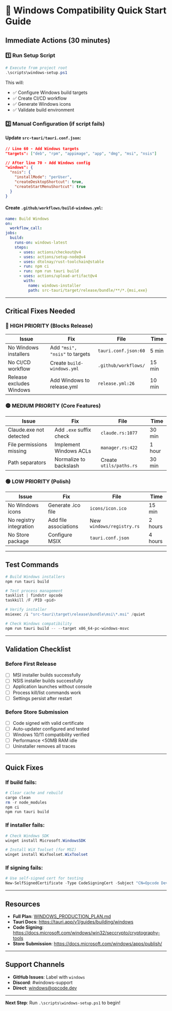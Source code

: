 # 🚀 Windows Compatibility Quick Start Guide

## Immediate Actions (30 minutes)

### 1️⃣ Run Setup Script
```powershell
# Execute from project root
.\scripts\windows-setup.ps1
```
This will:
- ✅ Configure Windows build targets
- ✅ Create CI/CD workflow
- ✅ Generate Windows icons
- ✅ Validate build environment

### 2️⃣ Manual Configuration (if script fails)

#### Update `src-tauri/tauri.conf.json`:
```json
// Line 60 - Add Windows targets
"targets": ["deb", "rpm", "appimage", "app", "dmg", "msi", "nsis"]

// After line 70 - Add Windows config
"windows": {
  "nsis": {
    "installMode": "perUser",
    "createDesktopShortcut": true,
    "createStartMenuShortcut": true
  }
}
```

#### Create `.github/workflows/build-windows.yml`:
```yaml
name: Build Windows
on:
  workflow_call:
jobs:
  build:
    runs-on: windows-latest
    steps:
      - uses: actions/checkout@v4
      - uses: actions/setup-node@v4
      - uses: dtolnay/rust-toolchain@stable
      - run: npm ci
      - run: npm run tauri build
      - uses: actions/upload-artifact@v4
        with:
          name: windows-installer
          path: src-tauri/target/release/bundle/**/*.{msi,exe}
```

---

## Critical Fixes Needed

### 🔴 HIGH PRIORITY (Blocks Release)

| Issue | Fix | File | Time |
|-------|-----|------|------|
| No Windows installers | Add `"msi", "nsis"` to targets | `tauri.conf.json:60` | 5 min |
| No CI/CD workflow | Create `build-windows.yml` | `.github/workflows/` | 15 min |
| Release excludes Windows | Add Windows to release.yml | `release.yml:26` | 10 min |

### 🟡 MEDIUM PRIORITY (Core Features)

| Issue | Fix | File | Time |
|-------|-----|------|------|
| Claude.exe not detected | Add `.exe` suffix check | `claude.rs:1077` | 30 min |
| File permissions missing | Implement Windows ACLs | `manager.rs:422` | 1 hour |
| Path separators | Normalize to backslash | Create `utils/paths.rs` | 30 min |

### 🟢 LOW PRIORITY (Polish)

| Issue | Fix | File | Time |
|-------|-----|------|------|
| No Windows icons | Generate .ico file | `icons/icon.ico` | 15 min |
| No registry integration | Add file associations | New `windows/registry.rs` | 2 hours |
| No Store package | Configure MSIX | `tauri.conf.json` | 4 hours |

---

## Test Commands

```powershell
# Build Windows installers
npm run tauri build

# Test process management
tasklist | findstr opcode
taskkill /F /PID <pid>

# Verify installer
msiexec /i "src-tauri\target\release\bundle\msi\*.msi" /quiet

# Check Windows compatibility
npm run tauri build -- --target x86_64-pc-windows-msvc
```

---

## Validation Checklist

### Before First Release
- [ ] MSI installer builds successfully
- [ ] NSIS installer builds successfully
- [ ] Application launches without console
- [ ] Process kill/list commands work
- [ ] Settings persist after restart

### Before Store Submission
- [ ] Code signed with valid certificate
- [ ] Auto-updater configured and tested
- [ ] Windows 10/11 compatibility verified
- [ ] Performance <50MB RAM idle
- [ ] Uninstaller removes all traces

---

## Quick Fixes

### If build fails:
```powershell
# Clear cache and rebuild
cargo clean
rm -r node_modules
npm ci
npm run tauri build
```

### If installer fails:
```powershell
# Check Windows SDK
winget install Microsoft.WindowsSDK

# Install WiX Toolset (for MSI)
winget install WixToolset.WixToolset
```

### If signing fails:
```powershell
# Use self-signed cert for testing
New-SelfSignedCertificate -Type CodeSigningCert -Subject "CN=Opcode Dev"
```

---

## Resources

- **Full Plan**: [WINDOWS_PRODUCTION_PLAN.md](./WINDOWS_PRODUCTION_PLAN.md)
- **Tauri Docs**: https://tauri.app/v1/guides/building/windows
- **Code Signing**: https://docs.microsoft.com/windows/win32/seccrypto/cryptography-tools
- **Store Submission**: https://docs.microsoft.com/windows/apps/publish/

---

## Support Channels

- **GitHub Issues**: Label with `windows`
- **Discord**: #windows-support
- **Direct**: windows@opcode.dev

---

**Next Step**: Run `.\scripts\windows-setup.ps1` to begin!